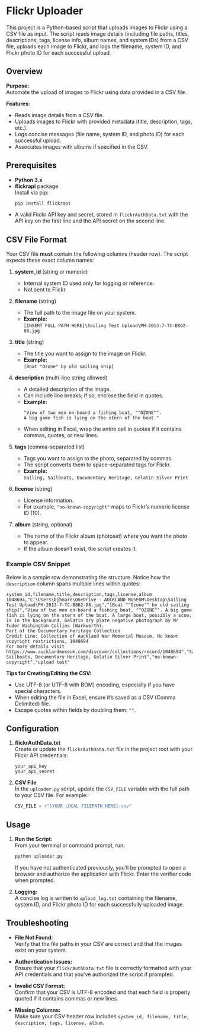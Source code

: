 # Flickr Uploader

This project is a Python-based script that uploads images to Flickr using a CSV file as input. The script reads image details (including file paths, titles, descriptions, tags, license info, album names, and system IDs) from a CSV file, uploads each image to Flickr, and logs the filename, system ID, and Flickr photo ID for each successful upload.

## Overview

**Purpose:**  
Automate the upload of images to Flickr using data provided in a CSV file.

**Features:**
- Reads image details from a CSV file.
- Uploads images to Flickr with provided metadata (title, description, tags, etc.).
- Logs concise messages (file name, system ID, and photo ID) for each successful upload.
- Associates images with albums if specified in the CSV.

## Prerequisites

- **Python 3.x**
- **flickrapi** package  
  Install via pip:
  ```bash
  pip install flickrapi
  ```
- A valid Flickr API key and secret, stored in `flickrAuthData.txt` with the API key on the first line and the API secret on the second line.

## CSV File Format

Your CSV file **must** contain the following columns (header row). The script expects these exact column names:

1. **system_id** (string or numeric)  
   - Internal system ID used only for logging or reference.  
   - Not sent to Flickr.

2. **filename** (string)  
   - The full path to the image file on your system.  
   - **Example:**  
     `[INSERT FULL PATH HERE]\Sailing Test Upload\PH-2013-7-TC-B862-08.jpg`

3. **title** (string)  
   - The title you want to assign to the image on Flickr.  
   - **Example:**  
     `[Boat "Ozone" by old sailing ship]`

4. **description** (multi-line string allowed)  
   - A detailed description of the image.  
   - Can include line breaks; if so, enclose the field in quotes.  
   - **Example:**
     ```csv
     "View of two men on-board a fishing boat, ""OZONE"".
     A big game fish is lying on the stern of the boat."
     ```
   - When editing in Excel, wrap the entire cell in quotes if it contains commas, quotes, or new lines.

5. **tags** (comma-separated list)  
   - Tags you want to assign to the photo, separated by commas.  
   - The script converts them to space-separated tags for Flickr.  
   - **Example:**  
     `Sailing, Sailboats, Documentary Heritage, Gelatin Silver Print`

6. **license** (string)  
   - License information.  
   - For example, `"no-known-copyright"` maps to Flickr’s numeric license ID (10).

7. **album** (string, optional)  
   - The name of the Flickr album (photoset) where you want the photo to appear.  
   - If the album doesn’t exist, the script creates it.

### Example CSV Snippet

Below is a sample row demonstrating the structure. Notice how the `description` column spans multiple lines within quotes:

```csv
system_id,filename,title,description,tags,license,album
1048694,"C:\Users\bjhoare\OneDrive - AUCKLAND MUSEUM\Desktop\Sailing Test Upload\PH-2013-7-TC-B862-08.jpg","[Boat ""Ozone"" by old sailing ship]","View of two men on-board a fishing boat, ""OZONE"". A big game fish is lying on the stern of the boat. A large boat, possibly a scow, is in the background. Gelatin dry plate negative photograph by Mr Tudor Washington Collins (Warkworth).
Part of the Documentary Heritage Collection
Credit Line: Collection of Auckland War Memorial Museum, No known copyright restrictions, 1048694
For more details visit https://www.aucklandmuseum.com/discover/collections/record/1048694","Sailing, Sailboats, Documentary Heritage, Gelatin Silver Print","no-known-copyright","upload test"
```

**Tips for Creating/Editing the CSV:**
- Use UTF-8 (or UTF-8 with BOM) encoding, especially if you have special characters.
- When editing the file in Excel, ensure it’s saved as a CSV (Comma Delimited) file.
- Escape quotes within fields by doubling them: `""`.

## Configuration

1. **flickrAuthData.txt**  
   Create or update the `flickrAuthData.txt` file in the project root with your Flickr API credentials:
   ```
   your_api_key
   your_api_secret
   ```

2. **CSV File**  
   In the `uploader.py` script, update the `CSV_FILE` variable with the full path to your CSV file. For example:
   ```python
   CSV_FILE = r"[YOUR LOCAL FILEPATH HERE].csv"
   ```

## Usage

1. **Run the Script:**  
   From your terminal or command prompt, run:
   ```bash
   python uploader.py
   ```
   If you have not authenticated previously, you’ll be prompted to open a browser and authorize the application with Flickr. Enter the verifier code when prompted.

2. **Logging:**  
   A concise log is written to `upload_log.txt` containing the filename, system ID, and Flickr photo ID for each successfully uploaded image.

## Troubleshooting

- **File Not Found:**  
  Verify that the file paths in your CSV are correct and that the images exist on your system.

- **Authentication Issues:**  
  Ensure that your `flickrAuthData.txt` file is correctly formatted with your API credentials and that you’ve authorized the script if prompted.

- **Invalid CSV Format:**  
  Confirm that your CSV is UTF-8 encoded and that each field is properly quoted if it contains commas or new lines.

- **Missing Columns:**  
  Make sure your CSV header row includes `system_id, filename, title, description, tags, license, album`.
